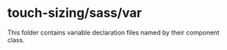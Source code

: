 # touch-sizing/sass/var

This folder contains variable declaration files named by their component class.
